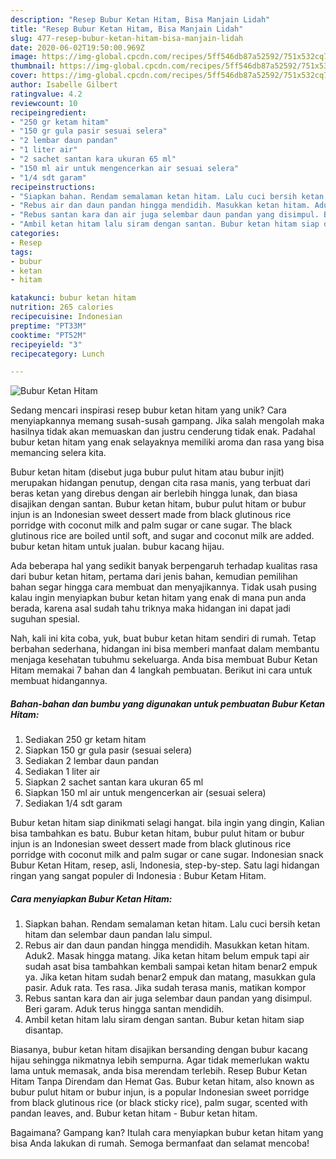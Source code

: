 ```yaml
---
description: "Resep Bubur Ketan Hitam, Bisa Manjain Lidah"
title: "Resep Bubur Ketan Hitam, Bisa Manjain Lidah"
slug: 477-resep-bubur-ketan-hitam-bisa-manjain-lidah
date: 2020-06-02T19:50:00.969Z
image: https://img-global.cpcdn.com/recipes/5ff546db87a52592/751x532cq70/bubur-ketan-hitam-foto-resep-utama.jpg
thumbnail: https://img-global.cpcdn.com/recipes/5ff546db87a52592/751x532cq70/bubur-ketan-hitam-foto-resep-utama.jpg
cover: https://img-global.cpcdn.com/recipes/5ff546db87a52592/751x532cq70/bubur-ketan-hitam-foto-resep-utama.jpg
author: Isabelle Gilbert
ratingvalue: 4.2
reviewcount: 10
recipeingredient:
- "250 gr ketam hitam"
- "150 gr gula pasir sesuai selera"
- "2 lembar daun pandan"
- "1 liter air"
- "2 sachet santan kara ukuran 65 ml"
- "150 ml air untuk mengencerkan air sesuai selera"
- "1/4 sdt garam"
recipeinstructions:
- "Siapkan bahan. Rendam semalaman ketan hitam. Lalu cuci bersih ketan hitam dan selembar daun pandan lalu simpul."
- "Rebus air dan daun pandan hingga mendidih. Masukkan ketan hitam. Aduk2. Masak hingga matang. Jika ketan hitam belum empuk tapi air sudah asat bisa tambahkan kembali sampai ketan hitam benar2 empuk ya. Jika ketan hitam sudah benar2 empuk dan matang, masukkan gula pasir. Aduk rata. Tes rasa. Jika sudah terasa manis, matikan kompor"
- "Rebus santan kara dan air juga selembar daun pandan yang disimpul. Beri garam. Aduk terus hingga santan mendidih."
- "Ambil ketan hitam lalu siram dengan santan. Bubur ketan hitam siap disantap."
categories:
- Resep
tags:
- bubur
- ketan
- hitam

katakunci: bubur ketan hitam 
nutrition: 265 calories
recipecuisine: Indonesian
preptime: "PT33M"
cooktime: "PT52M"
recipeyield: "3"
recipecategory: Lunch

---
```



![Bubur Ketan Hitam](https://img-global.cpcdn.com/recipes/5ff546db87a52592/751x532cq70/bubur-ketan-hitam-foto-resep-utama.jpg)

Sedang mencari inspirasi resep bubur ketan hitam yang unik? Cara menyiapkannya memang susah-susah gampang. Jika salah mengolah maka hasilnya tidak akan memuaskan dan justru cenderung tidak enak. Padahal bubur ketan hitam yang enak selayaknya memiliki aroma dan rasa yang bisa memancing selera kita.

Bubur ketan hitam (disebut juga bubur pulut hitam atau bubur injit) merupakan hidangan penutup, dengan cita rasa manis, yang terbuat dari beras ketan yang direbus dengan air berlebih hingga lunak, dan biasa disajikan dengan santan. Bubur ketan hitam, bubur pulut hitam or bubur injun is an Indonesian sweet dessert made from black glutinous rice porridge with coconut milk and palm sugar or cane sugar. The black glutinous rice are boiled until soft, and sugar and coconut milk are added. bubur ketan hitam untuk jualan. bubur kacang hijau.

Ada beberapa hal yang sedikit banyak berpengaruh terhadap kualitas rasa dari bubur ketan hitam, pertama dari jenis bahan, kemudian pemilihan bahan segar hingga cara membuat dan menyajikannya. Tidak usah pusing kalau ingin menyiapkan bubur ketan hitam yang enak di mana pun anda berada, karena asal sudah tahu triknya maka hidangan ini dapat jadi suguhan spesial.


Nah, kali ini kita coba, yuk, buat bubur ketan hitam sendiri di rumah. Tetap berbahan sederhana, hidangan ini bisa memberi manfaat dalam membantu menjaga kesehatan tubuhmu sekeluarga. Anda bisa membuat Bubur Ketan Hitam memakai 7 bahan dan 4 langkah pembuatan. Berikut ini cara untuk membuat hidangannya.

<!--inarticleads1-->

##### Bahan-bahan dan bumbu yang digunakan untuk pembuatan Bubur Ketan Hitam:

1. Sediakan 250 gr ketam hitam
1. Siapkan 150 gr gula pasir (sesuai selera)
1. Sediakan 2 lembar daun pandan
1. Sediakan 1 liter air
1. Siapkan 2 sachet santan kara ukuran 65 ml
1. Siapkan 150 ml air untuk mengencerkan air (sesuai selera)
1. Sediakan 1/4 sdt garam


Bubur ketan hitam siap dinikmati selagi hangat. bila ingin yang dingin, Kalian bisa tambahkan es batu. Bubur ketan hitam, bubur pulut hitam or bubur injun is an Indonesian sweet dessert made from black glutinous rice porridge with coconut milk and palm sugar or cane sugar. Indonesian snack Bubur Ketan Hitam, resep, asli, Indonesia, step-by-step. Satu lagi hidangan ringan yang sangat populer di Indonesia : Bubur Ketam Hitam. 

<!--inarticleads2-->

##### Cara menyiapkan Bubur Ketan Hitam:

1. Siapkan bahan. Rendam semalaman ketan hitam. Lalu cuci bersih ketan hitam dan selembar daun pandan lalu simpul.
1. Rebus air dan daun pandan hingga mendidih. Masukkan ketan hitam. Aduk2. Masak hingga matang. Jika ketan hitam belum empuk tapi air sudah asat bisa tambahkan kembali sampai ketan hitam benar2 empuk ya. Jika ketan hitam sudah benar2 empuk dan matang, masukkan gula pasir. Aduk rata. Tes rasa. Jika sudah terasa manis, matikan kompor
1. Rebus santan kara dan air juga selembar daun pandan yang disimpul. Beri garam. Aduk terus hingga santan mendidih.
1. Ambil ketan hitam lalu siram dengan santan. Bubur ketan hitam siap disantap.


Biasanya, bubur ketan hitam disajikan bersanding dengan bubur kacang hijau sehingga nikmatnya lebih sempurna. Agar tidak memerlukan waktu lama untuk memasak, anda bisa merendam terlebih. Resep Bubur Ketan Hitam Tanpa Direndam dan Hemat Gas. Bubur ketan hitam, also known as bubur pulut hitam or bubur injun, is a popular Indonesian sweet porridge from black glutinous rice (or black sticky rice), palm sugar, scented with pandan leaves, and. Bubur ketan hitam - Bubur ketan hitam. 

Bagaimana? Gampang kan? Itulah cara menyiapkan bubur ketan hitam yang bisa Anda lakukan di rumah. Semoga bermanfaat dan selamat mencoba!
